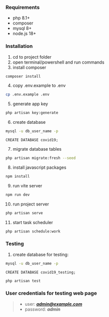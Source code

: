 ### Requirements

- php 8.1+
- composer
- mysql 8+
- node.js 18+

### Installation

1. cd to project folder
2. open terminal/powershell and run commands
3. install composer
```bash
composer install
```
4. copy .env.example to .env
```bash
cp .env.example .env
```
5. generate app key
```bash
php artisan key:generate
```
6. create database
```bash
mysql -u db_user_name -p
```

```mysql
CREATE DATABASE covid19;
```
7. migrate database tables
```bash
php artisan migrate:fresh --seed
```
8. install javascript packages
```bash
npm install
```
9. run vite server
```bash
npm run dev
```
10. run project server
```bash
php artisan serve
```

11. start task scheduler

```bash
php artisan schedule:work

```

### Testing

1. create database for testing:
```bash
mysql -u db_user_name -p
```

```mysql
CREATE DATABASE covid19_testing;
```

```bash
php artisan test
```

### User credentials for testing web page
>- user: ***admin@example.com***
>- password: ***admin***
